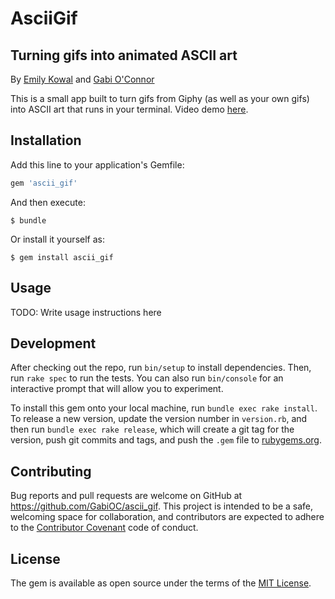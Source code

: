 # AsciiGif

## Turning gifs into animated ASCII art
By [Emily Kowal](https://github.com/emottk/) and [Gabi O'Connor](https://github.com/GabiOC/)

This is a small app built to turn gifs from Giphy (as well as your own gifs) into ASCII art that runs in your terminal. Video demo [here](https://youtu.be/pZ4QysBQkUs).

## Installation

Add this line to your application's Gemfile:

```ruby
gem 'ascii_gif'
```

And then execute:

    $ bundle

Or install it yourself as:

    $ gem install ascii_gif

## Usage

TODO: Write usage instructions here

## Development

After checking out the repo, run `bin/setup` to install dependencies. Then, run `rake spec` to run the tests. You can also run `bin/console` for an interactive prompt that will allow you to experiment.

To install this gem onto your local machine, run `bundle exec rake install`. To release a new version, update the version number in `version.rb`, and then run `bundle exec rake release`, which will create a git tag for the version, push git commits and tags, and push the `.gem` file to [rubygems.org](https://rubygems.org).

## Contributing

Bug reports and pull requests are welcome on GitHub at https://github.com/GabiOC/ascii_gif. This project is intended to be a safe, welcoming space for collaboration, and contributors are expected to adhere to the [Contributor Covenant](contributor-covenant.org) code of conduct.


## License

The gem is available as open source under the terms of the [MIT License](http://opensource.org/licenses/MIT).
